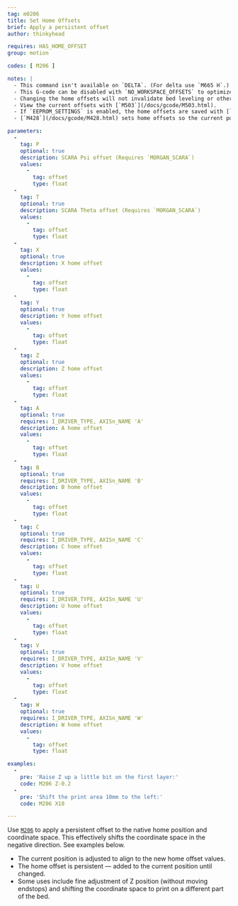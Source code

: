 ```yaml
---
tag: m0206
title: Set Home Offsets
brief: Apply a persistent offset
author: thinkyhead

requires: HAS_HOME_OFFSET
group: motion

codes: [ M206 ]

notes: |
  - This command isn't available on `DELTA`. (For delta use `M665 H`.)
  - This G-code can be disabled with `NO_WORKSPACE_OFFSETS` to optimize movement.
  - Changing the home offsets will not invalidate bed leveling or other saved data.
  - View the current offsets with [`M503`](/docs/gcode/M503.html).
  - If `EEPROM_SETTINGS` is enabled, the home offsets are saved with [`M500`](/docs/gcode/M500.html), loaded with [`M501`](/docs/gcode/M501.html), and reset with [`M502`](/docs/gcode/M502.html).
  - [`M428`](/docs/gcode/M428.html) sets home offsets so the current position aligns to the native home position.

parameters:
  -
    tag: P
    optional: true
    description: SCARA Psi offset (Requires `MORGAN_SCARA`)
    values:
      -
        tag: offset
        type: float
  -
    tag: T
    optional: true
    description: SCARA Theta offset (Requires `MORGAN_SCARA`)
    values:
      -
        tag: offset
        type: float
  -
    tag: X
    optional: true
    description: X home offset
    values:
      -
        tag: offset
        type: float
  -
    tag: Y
    optional: true
    description: Y home offset
    values:
      -
        tag: offset
        type: float
  -
    tag: Z
    optional: true
    description: Z home offset
    values:
      -
        tag: offset
        type: float
  -
    tag: A
    optional: true
    requires: I_DRIVER_TYPE, AXISn_NAME 'A'
    description: A home offset
    values:
      -
        tag: offset
        type: float
  -
    tag: B
    optional: true
    requires: I_DRIVER_TYPE, AXISn_NAME 'B'
    description: B home offset
    values:
      -
        tag: offset
        type: float
  -
    tag: C
    optional: true
    requires: I_DRIVER_TYPE, AXISn_NAME 'C'
    description: C home offset
    values:
      -
        tag: offset
        type: float
  -
    tag: U
    optional: true
    requires: I_DRIVER_TYPE, AXISn_NAME 'U'
    description: U home offset
    values:
      -
        tag: offset
        type: float
  -
    tag: V
    optional: true
    requires: I_DRIVER_TYPE, AXISn_NAME 'V'
    description: V home offset
    values:
      -
        tag: offset
        type: float
  -
    tag: W
    optional: true
    requires: I_DRIVER_TYPE, AXISn_NAME 'W'
    description: W home offset
    values:
      -
        tag: offset
        type: float

examples:
  -
    pre: 'Raise Z up a little bit on the first layer:'
    code: M206 Z-0.2
  -
    pre: 'Shift the print area 10mm to the left:'
    code: M206 X10

---
```


Use [`M206`](/docs/gcode/M206.html) to apply a persistent offset to the native home position and coordinate space. This effectively shifts the coordinate space in the negative direction. See examples below.

- The current position is adjusted to align to the new home offset values.
- The home offset is persistent — added to the current position until changed.
- Some uses include fine adjustment of Z position (without moving endstops) and shifting the coordinate space to print on a different part of the bed.
